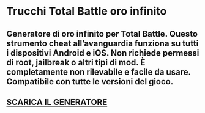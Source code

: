 # Trucchi Total Battle oro infinito
## Generatore di oro infinito per Total Battle. Questo strumento cheat all’avanguardia funziona su tutti i dispositivi Android e iOS. Non richiede permessi di root, jailbreak o altri tipi di mod. È completamente non rilevabile e facile da usare. Compatibile con tutte le versioni del gioco.

## [SCARICA IL GENERATORE](https://cosmicfiles.info/cl/i/me4k1w)


